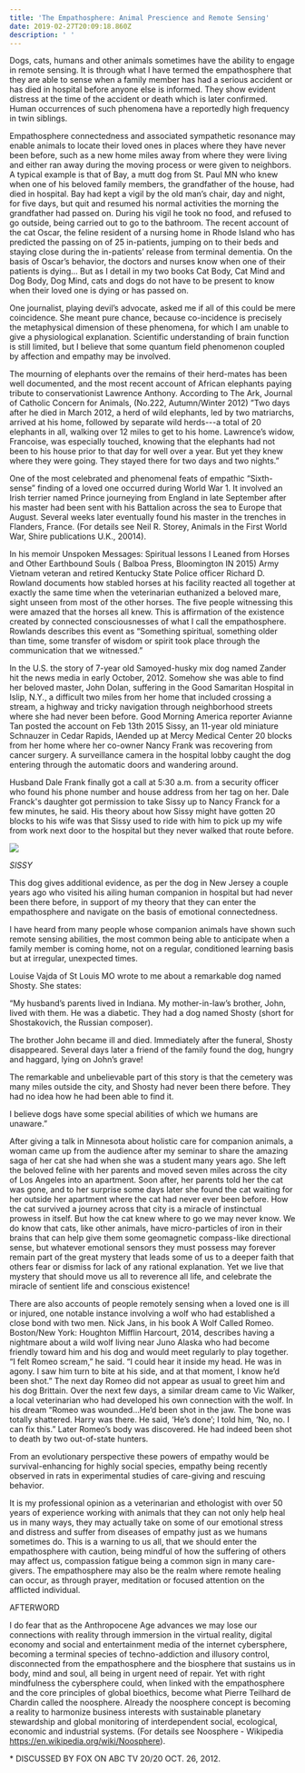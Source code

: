 ```yaml
---
title: 'The Empathosphere: Animal Prescience and Remote Sensing'
date: 2019-02-27T20:09:18.860Z
description: ' '
---
```

Dogs, cats, humans and other animals sometimes have the ability to engage in remote sensing. It is through what I have termed the empathosphere that they are able to sense when a family member has had a serious accident or has died in hospital before anyone else is informed. They show evident distress at the time of the accident or death which is later confirmed. Human occurrences of such phenomena have a reportedly high frequency in twin siblings.

Empathosphere connectedness and associated sympathetic resonance may enable animals to locate their loved ones in places where they have never been before, such as a new home miles away from where they were living and either ran away during the moving process or were given to neighbors.  A typical example is that of Bay, a mutt dog from St. Paul MN who knew when one of his beloved family members, the grandfather of the house, had died in hospital. Bay had kept a vigil by the old man’s chair, day and night, for five days, but quit and resumed his normal activities the morning the grandfather had passed on. During his vigil he took no food, and refused to go outside, being carried out to go to the bathroom. The recent account of the cat Oscar, the feline resident of a nursing home in Rhode Island who has predicted the passing on of 25 in-patients, jumping on to their beds and staying close during the in-patients’ release from terminal dementia. On the basis of Oscar’s behavior, the doctors and nurses know when one of their patients is dying... But as I detail in my two books Cat Body, Cat Mind and Dog Body, Dog Mind, cats and dogs do not have to be present to know when their loved one is dying or has passed on.                                   

One journalist, playing devil’s advocate, asked me if all of this could be mere coincidence. She meant pure chance, because co-incidence is precisely the metaphysical dimension of these phenomena, for which I am unable to give a physiological explanation. Scientific understanding of brain function is still limited, but I believe that some quantum field phenomenon coupled by affection and empathy may be involved.

The mourning of elephants over the remains of their herd-mates has been well documented, and the most recent account of African elephants paying tribute to conservationist Lawrence Anthony. According to The Ark, Journal of Catholic Concern for Animals, (No.222, Autumn/Winter 2012) ”Two days after he died in March 2012, a herd of wild elephants, led by two matriarchs, arrived at his home, followed by separate wild herds---a total of 20 elephants in all, walking over 12 miles to get to his home. Lawrence’s widow, Francoise, was especially touched, knowing that the elephants had not been to his house prior to that day for well over a year. But yet they knew where they were going. They stayed there for two days and two nights.”

One of the most celebrated and phenomenal feats of empathic “Sixth-sense” finding of a loved one occurred during World War 1. It involved an Irish terrier named Prince journeying from England in late September after his master had been sent with his Battalion across the sea to Europe that August. Several weeks later eventually found his master in the trenches in Flanders, France. (For details see Neil R. Storey, Animals in the First World War, Shire publications U.K., 20014).

In his memoir Unspoken Messages: Spiritual lessons I Leaned from Horses and Other Earthbound Souls  ( Balboa Press, Bloomington IN 2015) Army Vietnam veteran and retired Kentucky State Police officer Richard D. Rowland documents how stabled horses at his facility reacted all together at exactly the same time when the veterinarian euthanized a beloved mare, sight unseen from most of the other horses. The five people witnessing this were amazed that the horses all knew. This is affirmation of the existence created by connected consciousnesses of what I call the empathosphere. Rowlands describes this event as “Something spiritual, something older than time, some transfer of wisdom or spirit took place through the communication that we witnessed.”

In the U.S. the story of 7-year old Samoyed-husky mix dog named Zander hit the news media in early October, 2012. Somehow she was able to find her beloved master, John Dolan, suffering in the Good Samaritan Hospital in Islip, N.Y., a difficult two miles from her home that included crossing a stream, a highway and tricky navigation through neighborhood streets where she had never been before. Good Morning America reporter  Avianne Tan posted the account on Feb 13th 2015 Sissy, an 11-year old miniature Schnauzer in Cedar Rapids, IAended up at Mercy Medical Center 20 blocks from her home where her co-owner Nancy Frank was recovering from cancer surgery. A surveillance camera in the hospital lobby caught the dog entering through the automatic doors and wandering around.

Husband Dale Frank finally got a call at 5:30 a.m. from a security officer who found his phone number and house address from her tag on her. Dale Franck's daughter got permission to take Sissy up to Nancy Franck for a few minutes, he said. His theory about how Sissy might have gotten 20 blocks to his wife was that Sissy used to ride with him to pick up my wife from work next door to the hospital but they never walked that route before.

![](/img/sissy.jpg)

_SISSY_

This dog gives additional evidence, as per the dog in New Jersey a couple years ago who visited his ailing human companion in hospital but had never been there before, in support of my theory that they can enter the empathosphere and navigate on the basis of emotional connectedness.

I have heard from many people whose companion animals have shown such remote sensing abilities, the most common being able to anticipate when a family member is coming home, not on a regular, conditioned learning basis but at irregular, unexpected times.

Louise Vajda of St Louis MO wrote to me about a remarkable dog named Shosty. She states:

“My husband’s parents lived in Indiana. My mother-in-law’s brother, John, lived with them. He was a diabetic. They had a dog named Shosty (short for Shostakovich, the Russian composer).

The brother John became ill and died. Immediately after the funeral, Shosty disappeared. Several days later a friend of the family found the dog, hungry and haggard, lying on John’s grave!

The remarkable and unbelievable part of this story is that the cemetery was many miles outside the city, and Shosty had never been there before. They had no idea how he had been able to find it.

I believe dogs have some special abilities of which we humans are unaware.”

After giving a talk in Minnesota about holistic care for companion animals, a woman came up from the audience after my seminar to share the amazing saga of her cat she had when she was a student many years ago. She left the beloved feline with her parents and moved seven miles across the city of Los Angeles into an apartment. Soon after, her parents told her the cat was gone, and to her surprise some days later she found the cat waiting for her outside her apartment where the cat had never ever been before. How the cat survived a journey across that city is a miracle of instinctual prowess in itself. But how the cat knew where to go we may never know. We do know that cats, like other animals, have micro-particles of iron in their brains that can help give them some geomagnetic compass-like directional sense, but whatever emotional sensors they must possess may forever remain part of the great mystery that leads some of us to a deeper faith that others fear or dismiss for lack of any rational explanation. Yet we live that mystery that should move us all to reverence all life, and celebrate the miracle of sentient life and conscious existence! 

 There are also accounts of people remotely sensing when a loved one is ill or injured, one notable instance involving a wolf who had established a close bond with two men. Nick Jans, in his book A Wolf Called Romeo. Boston/New York: Houghton Mifflin Harcourt, 2014, describes having a nightmare about a wild wolf living near Juno Alaska who had become friendly toward him and his dog and would meet regularly to play together.  “I felt Romeo scream,” he said.  “I could hear it inside my head.  He was in agony. I saw him turn to bite at his side, and at that moment, I know he’d been shot.”  The next day Romeo did not appear as usual to greet him and his dog Brittain. Over the next few days, a similar dream came to Vic Walker, a local veterinarian who had developed his own connection with the wolf.  In his dream “Romeo was wounded…He’d been shot in the jaw.  The bone was totally shattered.  Harry was there.  He said, ‘He’s done’; I told him, ‘No, no.  I can fix this.” Later Romeo’s body was discovered. He had indeed been shot to death by two out-of-state hunters.

From an evolutionary perspective these powers of empathy would be survival-enhancing for highly social species, empathy being recently observed in rats in experimental studies of care-giving and rescuing behavior.

 It is my professional opinion as a veterinarian and ethologist with over 50 years of experience working with animals that they can not only help heal us in many ways, they may actually take on some of our emotional stress and distress and suffer from diseases of empathy just as we humans sometimes do. This is a warning to us all, that we should enter the empathosphere with caution, being mindful of how the suffering of others may affect us, compassion fatigue being a common sign in many care-givers. The empathosphere may also be the realm where remote healing can occur, as through prayer, meditation or focused attention on the afflicted individual.

AFTERWORD

 I do fear that as the Anthropocene Age advances we may lose our connections with reality through immersion in the virtual reality, digital economy and social and entertainment media of the internet cybersphere, becoming a terminal species of techno-addiction and illusory control, disconnected from the empathosphere and the biosphere that sustains us in body, mind and soul, all being in urgent need of repair. Yet with right mindfulness the cybersphere could, when linked with the empathosphere and the core principles of global bioethics, become what Pierre Teilhard de Chardin called the noosphere. Already the noosphere concept is becoming a reality to harmonize business interests with sustainable planetary stewardship and global monitoring of interdependent social, ecological, economic and industrial systems. (For details see Noosphere - Wikipedia https://en.wikipedia.org/wiki/Noosphere).

\* DISCUSSED BY FOX ON ABC TV 20/20 OCT. 26, 2012.
